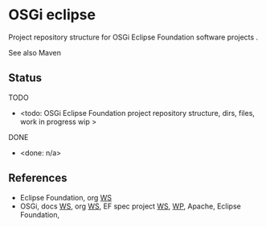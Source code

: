 # OSGi eclipse

Project repository structure for OSGi Eclipse Foundation software projects . 

See also Maven


## Status

TODO
* <todo: OSGi Eclipse Foundation project repository structure, dirs, files, work in progress wip >

DONE
* <done: n/a>

## References

* Eclipse Foundation, org [WS](https://www.eclipse.org/)
* OSGi, docs [WS](https://docs.osgi.org/), org [WS](https://www.osgi.org/), EF spec project [WS](https://projects.eclipse.org/projects/technology.osgi), [WP](https://en.wikipedia.org/wiki/OSGi), Apache, Eclipse Foundation, 


